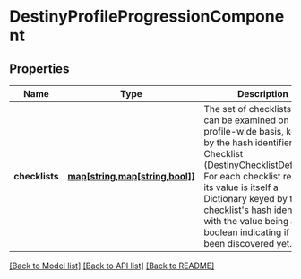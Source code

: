 # DestinyProfileProgressionComponent

## Properties
Name | Type | Description | Notes
------------ | ------------- | ------------- | -------------
**checklists** | [**map[string,map[string,bool]]**](map.md) | The set of checklists that can be examined on a profile-wide basis, keyed by the hash identifier of the Checklist (DestinyChecklistDefinition)  For each checklist returned, its value is itself a Dictionary keyed by the checklist&#39;s hash identifier with the value being a boolean indicating if it&#39;s been discovered yet. | [optional] 

[[Back to Model list]](../README.md#documentation-for-models) [[Back to API list]](../README.md#documentation-for-api-endpoints) [[Back to README]](../README.md)


